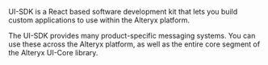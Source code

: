 UI-SDK is a React based software development kit that lets you build custom applications to use within the Alteryx platform.

The UI-SDK provides many product-specific messaging systems. You can use these across the Alteryx platform, as well as the entire core segment of the Alteryx UI-Core library.
